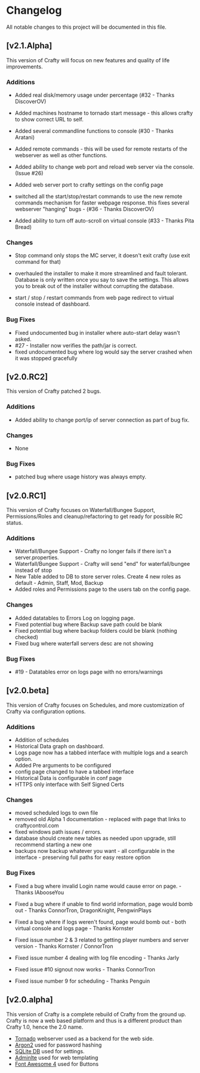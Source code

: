 # Changelog
All notable changes to this project will be documented in this file.


## [v2.1.Alpha]
This version of Crafty will focus on new features and quality of life improvements.

### Additions
- Added real disk/memory usage under percentage (#32 - Thanks DiscoverOV)

- Added machines hostname to tornado start message - this allows crafty to show correct URL to self.

- Added several commandline functions to console (#30 - Thanks Aratani)

- Added remote commands - this will be used for remote restarts of the webserver as well as other functions.

- Added ability to change web port and reload web server via the console. (Issue #26)

- Added web server port to crafty settings on the config page

- switched all the start/stop/restart commands to use the new remote commands mechanism for faster webpage response. 
this fixes several webserver "hanging" bugs - (#36 - Thanks DiscoverOV)

- Added ability to turn off auto-scroll on virtual console (#33 - Thanks Pita Bread) 
### Changes
- Stop command only stops the MC server, it doesn't exit crafty (use exit command for that)

- overhauled the installer to make it more streamlined and fault tolerant.  Database is only 
written once you say to save the settings. This allows you to break out of the installer 
without corrupting the database.

- start / stop / restart commands from web page redirect to virtual console instead of dashboard.

### Bug Fixes
- Fixed undocumented bug in installer where auto-start delay wasn't asked.
- #27 - Installer now verifies the path/jar is correct.
- fixed undocumented bug where log would say the server crashed when it was stopped gracefully
## [v2.0.RC2]
This version of Crafty patched 2 bugs.

### Additions
- Added ability to change port/ip of server connection as part of bug fix.

### Changes
- None

### Bug Fixes
- patched bug where usage history was always empty.

## [v2.0.RC1]
This version of Crafty focuses on Waterfall/Bungee Support, Permissions/Roles
and cleanup/refactoring to get ready for possible RC status.

### Additions
- Waterfall/Bungee Support - Crafty no longer fails if there isn't a server.properties.
- Waterfall/Bungee Support - Crafty will send "end" for waterfall/bungee instead of stop
- New Table added to DB to store server roles. Create 4 new roles as default - Admin, Staff, Mod, Backup
- Added roles and Permissions page to the users tab on the config page.

### Changes
- Added datatables to Errors Log on logging page.
- Fixed potential bug where Backup save path could be blank
- Fixed potential bug where backup folders could be blank (nothing checked)
- Fixed bug where waterfall servers desc are not showing


### Bug Fixes
- #19 - Datatables error on logs page with no errors/warnings


## [v2.0.beta]
This version of Crafty focuses on Schedules, and more customization of 
Crafty via configuration options.  

### Additions
- Addition of schedules
- Historical Data graph on dashboard.
- Logs page now has a tabbed interface with multiple logs and a search option.
- Added Pre arguments to be configured
- config page changed to have a tabbed interface
- Historical Data is configurable in conf page
- HTTPS only interface with Self Signed Certs

### Changes
- moved scheduled logs to own file
- removed old Alpha 1 documentation - replaced with page that links to craftycontrol.com
- fixed windows path issues / errors.
- database should create new tables as needed upon upgrade, still recommend starting a new one
- backups now backup whatever you want - all configurable in the interface - preserving full paths for easy restore option

### Bug Fixes
* Fixed a bug where invalid Login name would cause error on page. - Thanks IAbooseYou

* Fixed a bug where if unable to find world information, page would bomb out - Thanks ConnorTron, DragonKnight, PengwinPlays

* Fixed a bug where if logs weren't found, page would bomb out - both virtual console and logs page - Thanks Kornster
    
* Fixed issue number 2 & 3 related to getting player numbers and server version - Thanks Kornster / ConnorTron
   
* Fixed issue number 4 dealing with log file encoding -  Thanks Jarly

* Fixed issue #10 signout now works - Thanks ConnorTron

* Fixed issue number 9 for scheduling - Thanks Penguin

## [v2.0.alpha]
This version of Crafty is a complete rebuild of Crafty from the ground up.
Crafty is now a web based platform and thus is a different product than
Crafty 1.0, hence the 2.0 name.

- [Tornado](https://www.tornadoweb.org/en/stable/) webserver used as a backend for the web side.
- [Argon2](https://pypi.org/project/argon2-cffi/) used for password hashing
- [SQLite DB](https://www.sqlite.org/index.html) used for settings.
- [Adminlte](https://adminlte.io/themes/AdminLTE/index2.html) used for web templating
- [Font Awesome 4](https://fontawesome.com/) used for Buttons 
